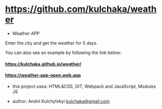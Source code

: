 # https://github.com/kulchaka/weather

- Weather APP

Enter the city and get the weather for 5 days.

You can also see an example by following the link below:

#### https://kulchaka.github.io/weather/

#### https://weather-app-open.web.app

- this project uses: HTML&CSS, GIT, Webpack and JavaScript, Modules JS

- author: Andrii Kulchytskyi <kulchaka@gmail.com>
